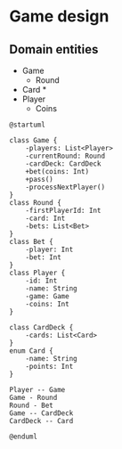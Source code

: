 # Game design

## Domain entities

* Game
  * Round
* Card
  * 
* Player
  * Coins

```plantuml
@startuml

class Game {
    -players: List<Player>
    -currentRound: Round
    -cardDeck: CardDeck
    +bet(coins: Int)
    +pass()
    -processNextPlayer()
}
class Round {
    -firstPlayerId: Int
    -card: Int
    -bets: List<Bet>
}
class Bet {
    -player: Int
    -bet: Int
}
class Player {
    -id: Int
    -name: String
    -game: Game
    -coins: Int
}

class CardDeck {
    -cards: List<Card>
}
enum Card {
    -name: String
    -points: Int 
}

Player -- Game
Game - Round
Round - Bet
Game -- CardDeck
CardDeck -- Card

@enduml
```